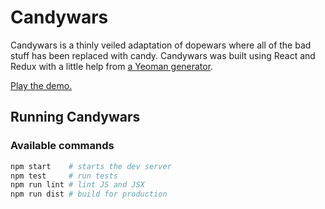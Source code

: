 # Candywars

Candywars is a thinly veiled adaptation of dopewars where all of the bad stuff has been replaced with candy. Candywars was built using React and Redux with a little help from [a Yeoman generator](https://github.com/stylesuxx/generator-react-webpack-redux).

[Play the demo.](https://calebrash.github.io/candywars/)


## Running Candywars
### Available commands

```bash
npm start    # starts the dev server
npm test     # run tests
npm run lint # lint JS and JSX
npm run dist # build for production
```
